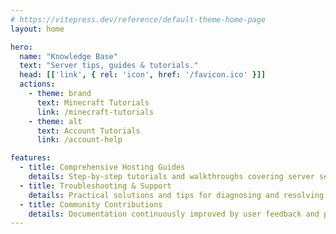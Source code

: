 ```yaml
---
# https://vitepress.dev/reference/default-theme-home-page
layout: home

hero:
  name: "Knowledge Base"
  text: "Server tips, guides & tutorials."
  head: [['link', { rel: 'icon', href: '/favicon.ico' }]]
  actions:
    - theme: brand
      text: Minecraft Tutorials
      link: /minecraft-tutorials
    - theme: alt
      text: Account Tutorials
      link: /account-help

features:
  - title: Comprehensive Hosting Guides
    details: Step-by-step tutorials and walkthroughs covering server setup, configuration, and management across multiple platforms.
  - title: Troubleshooting & Support
    details: Practical solutions and tips for diagnosing and resolving common hosting issues efficiently.
  - title: Community Contributions
    details: Documentation continuously improved by user feedback and pull requests to keep content fresh and relevant.
---
```


